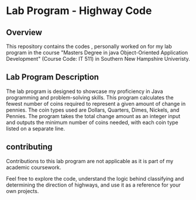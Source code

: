 # Lab Program - Highway Code

## Overview

This repository contains the codes , personally worked on  for my lab program in the course "Masters Degree in java Object-Oriented Application Development" (Course Code: IT 511) in Southern New Hampshire Univeristy. 
## Lab Program Description

The lab program is designed to showcase my proficiency in Java programming and problem-solving skills. This program calculates the fewest number of coins required to represent a given amount of change in pennies. The coin types used are Dollars, Quarters, Dimes, Nickels, and Pennies. The program takes the total change amount as an integer input and outputs the minimum number of coins needed, with each coin type listed on a separate line.

## contributing

Contributions to this lab program are not applicable as it is part of my academic coursework.

Feel free to explore the code, understand the logic behind classifying and determining the direction of highways, and use it as a reference for your own projects.

